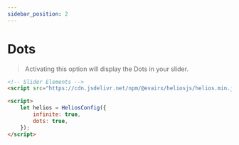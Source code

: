 ```yaml
---
sidebar_position: 2
---
```


# Dots

> Activating this option will display the Dots in your slider.

```html title="index.html" {7}
<!-- Slider Elements -->
<script src="https://cdn.jsdelivr.net/npm/@evairx/heliosjs/helios.min.js"></script>

<script>
    let helios = HeliosConfig({
        infinite: true,
        dots: true,
    });
</script>
```
